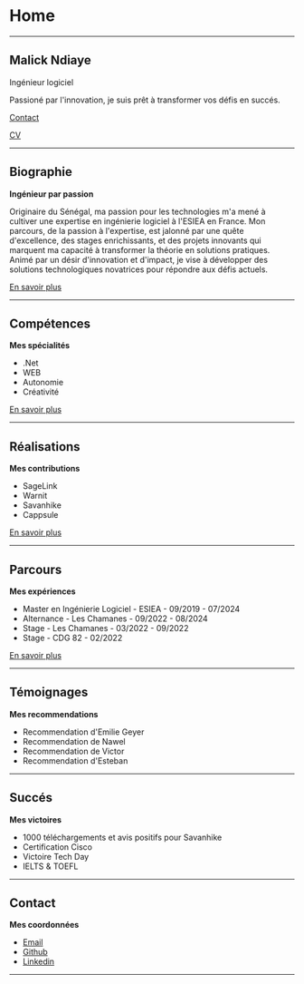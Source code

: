 ﻿# Home

---

## Malick Ndiaye

Ingénieur logiciel

Passioné par l'innovation, je suis prêt à transformer vos défis en succés.

[Contact](#contact)

[CV](#CV)

---

## Biographie

**Ingénieur par passion**

Originaire du Sénégal, ma passion pour les technologies m'a mené à cultiver une expertise en ingénierie logiciel à l'ESIEA en France. Mon parcours, de la passion à l'expertise, est jalonné par une quête d'excellence, des stages enrichissants, et des projets innovants qui marquent ma capacité à transformer la théorie en solutions pratiques. Animé par un désir d'innovation et d'impact, je vise à développer des solutions technologiques novatrices pour répondre aux défis actuels.

[En savoir plus](#)

---

## Compétences

**Mes spécialités**

- .Net
- WEB
- Autonomie
- Créativité

[En savoir plus](#)

---

## Réalisations

**Mes contributions**

- SageLink
- Warnit
- Savanhike
- Cappsule

[En savoir plus](#)

---

## Parcours

**Mes expériences**

- Master en Ingénierie Logiciel - ESIEA - 09/2019 - 07/2024
- Alternance - Les Chamanes - 09/2022 - 08/2024
- Stage - Les Chamanes - 03/2022 - 09/2022
- Stage - CDG 82 - 02/2022

[En savoir plus](#)

---

## Témoignages

**Mes recommendations**

- Recommendation d'Emilie Geyer
- Recommendation de Nawel
- Recommendation de Victor
- Recommendation d'Esteban

---

## Succés

**Mes victoires**

- 1000 téléchargements et avis positifs pour Savanhike
- Certification Cisco
- Victoire Tech Day
- IELTS & TOEFL

---

## Contact

**Mes coordonnées**

- [Email](#)
- [Github](#)
- [Linkedin](#)

---